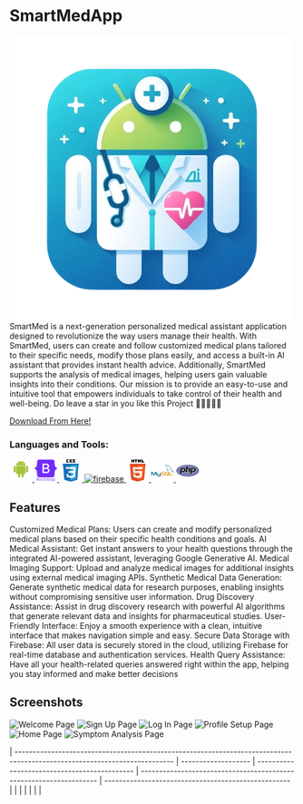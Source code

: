 # SmartMedApp

![Logo](https://github.com/Rex1671/SmartMedAndroidApp/blob/master/app/src/main/res/drawable/logo.png?raw=true)
SmartMed is a next-generation personalized medical assistant application designed to revolutionize the way users manage their health. With SmartMed, users can create and follow customized medical plans tailored to their specific needs, modify those plans easily, and access a built-in AI assistant that provides instant health advice. Additionally, SmartMed supports the analysis of medical images, helping users gain valuable insights into their conditions. Our mission is to provide an easy-to-use and intuitive tool that empowers individuals to take control of their health and well-being.
Do leave a star in you like this Project 🌟🌟🌟🌟🌟

[Download From Here!](https://drive.google.com/file/d/1W1sM3FDhRMwiQg9EKxeromQUEYL063S7/view?usp=drivesdk)


<h3 align="left">Languages and Tools:</h3>
<p align="left"> <a href="https://developer.android.com" target="_blank" rel="noreferrer"> <img src="https://raw.githubusercontent.com/devicons/devicon/master/icons/android/android-original-wordmark.svg" alt="android" width="40" height="40"/> </a> <a href="https://getbootstrap.com" target="_blank" rel="noreferrer"> <img src="https://raw.githubusercontent.com/devicons/devicon/master/icons/bootstrap/bootstrap-plain-wordmark.svg" alt="bootstrap" width="40" height="40"/> </a> <a href="https://www.w3schools.com/css/" target="_blank" rel="noreferrer"> <img src="https://raw.githubusercontent.com/devicons/devicon/master/icons/css3/css3-original-wordmark.svg" alt="css3" width="40" height="40"/> </a> <a href="https://firebase.google.com/" target="_blank" rel="noreferrer"> <img src="https://www.vectorlogo.zone/logos/firebase/firebase-icon.svg" alt="firebase" width="40" height="40"/> </a> <a href="https://www.w3.org/html/" target="_blank" rel="noreferrer"> <img src="https://raw.githubusercontent.com/devicons/devicon/master/icons/html5/html5-original-wordmark.svg" alt="html5" width="40" height="40"/> </a> <a href="https://www.mysql.com/" target="_blank" rel="noreferrer"> <img src="https://raw.githubusercontent.com/devicons/devicon/master/icons/mysql/mysql-original-wordmark.svg" alt="mysql" width="40" height="40"/> </a> <a href="https://www.php.net" target="_blank" rel="noreferrer"> <img src="https://raw.githubusercontent.com/devicons/devicon/master/icons/php/php-original.svg" alt="php" width="40" height="40"/> </a> </p>

## Features
Customized Medical Plans: Users can create and modify personalized medical plans based on their specific health conditions and goals.
AI Medical Assistant: Get instant answers to your health questions through the integrated AI-powered assistant, leveraging Google Generative AI.
Medical Imaging Support: Upload and analyze medical images for additional insights using external medical imaging APIs.
Synthetic Medical Data Generation: Generate synthetic medical data for research purposes, enabling insights without compromising sensitive user information.
Drug Discovery Assistance: Assist in drug discovery research with powerful AI algorithms that generate relevant data and insights for pharmaceutical studies.
User-Friendly Interface: Enjoy a smooth experience with a clean, intuitive interface that makes navigation simple and easy.
Secure Data Storage with Firebase: All user data is securely stored in the cloud, utilizing Firebase for real-time database and authentication services.
Health Query Assistance: Have all your health-related queries answered right within the app, helping you stay informed and make better decisions

## Screenshots

![Welcome Page](https://drive.google.com/file/d/1W2uN3gQvnSxMaJkfoHSx21LXx4utAP1h/view?usp=drive_link)
![Sign Up Page](https://drive.google.com/file/d/1W34EakRkbjtgTkT2FtfX5RqGbSgYzpS-/view?usp=drive_link)
![Log In Page](https://drive.google.com/file/d/1W5tawZRTrRX1UXB3RICvE69ntQ9AO4SM/view?usp=drive_link)
![Profile Setup Page](https://drive.google.com/file/d/1W2P-Z2WXxLGf4hTUsRqGOtx32cXkyAI1/view?usp=drive_link)
![Home Page](https://drive.google.com/file/d/1W7jX8uwMBCsl8RV0w8uStOUHZ-tmByxI/view?usp=drive_link)
![Symptom Analysis Page](https://drive.google.com/file/d/1WB11NO450XVOYnIAyom_BC_CQ3CV8i5T/view?usp=drive_link)

| ------------------------------------------------------------------------------------------------------------------------- | ------------------- | -------------------------------------------- | ------------------------------------------------------------------ | --------------------------------------------------- |
|                                                                                                                           |                     |                                              |                                                                    |                                                     |

